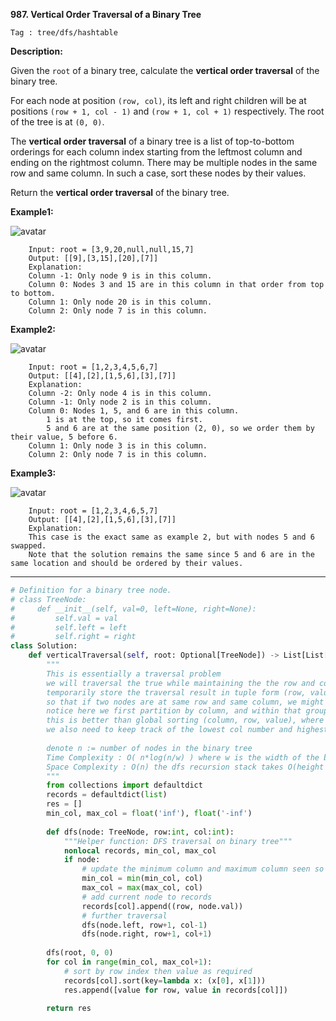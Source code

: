 **987. Vertical Order Traversal of a Binary Tree**

```Tag : tree/dfs/hashtable```

**Description:**

Given the ```root``` of a binary tree, calculate the **vertical order traversal** of the binary tree.

For each node at position ```(row, col)```, its left and right children will be at positions ```(row + 1, col - 1)``` and ```(row + 1, col + 1)``` respectively. The root of the tree is at ```(0, 0)```.

The **vertical order traversal** of a binary tree is a list of top-to-bottom orderings for each column index starting from the leftmost column and ending on the rightmost column. There may be multiple nodes in the same row and same column. In such a case, sort these nodes by their values.

Return the **vertical order traversal** of the binary tree.


**Example1:**

![avatar](Fig/987-E1.jpg)

		Input: root = [3,9,20,null,null,15,7]
		Output: [[9],[3,15],[20],[7]]
		Explanation:
		Column -1: Only node 9 is in this column.
		Column 0: Nodes 3 and 15 are in this column in that order from top to bottom.
		Column 1: Only node 20 is in this column.
		Column 2: Only node 7 is in this column.

**Example2:**

![avatar](Fig/987-E2.jpg)

		Input: root = [1,2,3,4,5,6,7]
		Output: [[4],[2],[1,5,6],[3],[7]]
		Explanation:
		Column -2: Only node 4 is in this column.
		Column -1: Only node 2 is in this column.
		Column 0: Nodes 1, 5, and 6 are in this column.
          	1 is at the top, so it comes first.
          	5 and 6 are at the same position (2, 0), so we order them by their value, 5 before 6.
		Column 1: Only node 3 is in this column.
		Column 2: Only node 7 is in this column.

**Example3:**

![avatar](Fig/987-E3.jpg)

		Input: root = [1,2,3,4,6,5,7]
		Output: [[4],[2],[1,5,6],[3],[7]]
		Explanation:
		This case is the exact same as example 2, but with nodes 5 and 6 swapped.
		Note that the solution remains the same since 5 and 6 are in the same location and should be ordered by their values.

-----------

```python
# Definition for a binary tree node.
# class TreeNode:
#     def __init__(self, val=0, left=None, right=None):
#         self.val = val
#         self.left = left
#         self.right = right
class Solution:
    def verticalTraversal(self, root: Optional[TreeNode]) -> List[List[int]]:
        """
        This is essentially a traversal problem
        we will traversal the true while maintaining the the row and col index
        temporarily store the traversal result in tuple form (row, value) in each column
        so that if two nodes are at same row and same column, we might sort them by value. Otherwise, we just sort by row index
        notice here we first partition by column, and within that group we sort
        this is better than global sorting (column, row, value), where is for sure O(n*logn)
        we also need to keep track of the lowest col number and highest col number
        
        denote n := number of nodes in the binary tree
        Time Complexity : O( n*log(n/w) ) where w is the width of the binary tree
        Space Complexity : O(n) the dfs recursion stack takes O(height of tree) and temporary storage takes O(n)
        """
        from collections import defaultdict
        records = defaultdict(list)
        res = []
        min_col, max_col = float('inf'), float('-inf')
        
        def dfs(node: TreeNode, row:int, col:int):
            """Helper function: DFS traversal on binary tree"""
            nonlocal records, min_col, max_col
            if node:
                # update the minimum column and maximum column seen so far
                min_col = min(min_col, col)
                max_col = max(max_col, col)
                # add current node to records
                records[col].append((row, node.val))
                # further traversal
                dfs(node.left, row+1, col-1)
                dfs(node.right, row+1, col+1)
        
        dfs(root, 0, 0)
        for col in range(min_col, max_col+1):
            # sort by row index then value as required
            records[col].sort(key=lambda x: (x[0], x[1]))
            res.append([value for row, value in records[col]])
        
        return res
```
